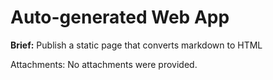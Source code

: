 # Auto-generated Web App

**Brief:** Publish a static page that converts markdown to HTML

Attachments:
No attachments were provided.